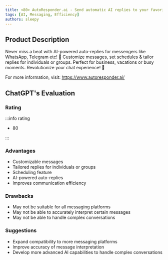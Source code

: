 ```yaml
---
title: <80> AutoResponder.ai - Send automatic AI replies to your favorite messengers
tags: [AI, Messaging, Efficiency]
authors: sleepy
---
```


## Product Description

Never miss a beat with AI-powered auto-replies for messengers like WhatsApp, Telegram etc! 🚀 Customize messages, set schedules &amp; tailor replies for individuals or groups. Perfect for business, vacations or busy moments. Revolutionize your chat experience! 🌟

For more information, visit: https://www.autoresponder.ai/

## ChatGPT's Evaluation

### Rating

:::info rating

- 80

:::

### Advantages

- Customizable messages
- Tailored replies for individuals or groups
- Scheduling feature
- AI-powered auto-replies
- Improves communication efficiency


### Drawbacks

- May not be suitable for all messaging platforms
- May not be able to accurately interpret certain messages
- May not be able to handle complex conversations

### Suggestions

- Expand compatibility to more messaging platforms
- Improve accuracy of message interpretation
- Develop more advanced AI capabilities to handle complex conversations